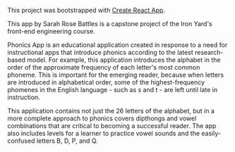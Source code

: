 This project was bootstrapped with [Create React App](https://github.com/facebookincubator/create-react-app).

This app by Sarah Rose Battles is a capstone project of the Iron Yard's front-end engineering course.

Phonics App is an educational application created in response to a need for instructional apps that introduce phonics according to the latest research-based model. For example, this application introduces the alphabet in the order of the approximate frequency of each letter's most common phoneme. This is important for the emerging reader, because when letters are introduced in alphabetical order, some of the highest-frequency phomenes in the English language - such as s and t - are left until late in instruction.

This application contains not just the 26 letters of the alphabet, but in a more complete approach to phonics covers dipthongs and vowel combinations that are critical to becoming a successful reader. The app also includes levels for a learner to practice vowel sounds and the easily-confused letters B, D, P, and Q.
